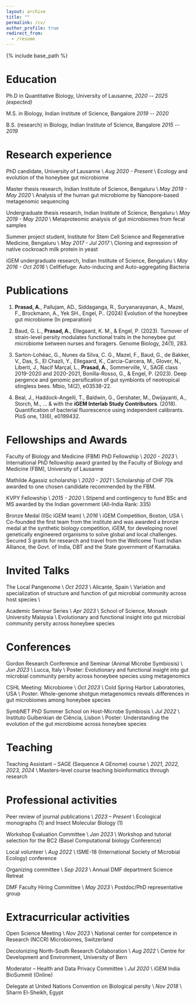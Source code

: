```yaml
---
layout: archive
title: ""
permalink: /cv/
author_profile: true
redirect_from:
  - /resume
---
```


{% include base_path %}

Education
======

<!-- | Degree                       | Institution                            | Duration                |
| ---------------------------- | -------------------------------------- | ----------------------- |
| Ph.D in Quantitative Biology | University of Lausanne                 | 2020 -- 2025 (expected) |
| M.S. in Biology              | Indian Institute of Science, Bangalore | 2019 -- 2020            |
| B.S. (research) in Biology   | Indian Institute of Science, Bangalore | 2015 -- 2019            | -->

Ph.D in Quantitative Biology, University of Lausanne, _2020 -- 2025 (expected)_

M.S. in Biology, Indian Institute of Science, Bangalore _2019 -- 2020_

B.S. (research) in Biology, Indian Institute of Science, Bangalore _2015 -- 2019_

Research experience
======

PhD candidate, University of Lausanne \\
_Aug 2020 - Present_ \\
Ecology and evolution of the honeybee gut microbiome

Master thesis research, Indian Institute of Science, Bengaluru \\
_May 2019 - May 2020_ \\
Analysis of the human gut microbiome by Nanopore-based metagenomic sequencing

Undergraduate thesis research, Indian Institute of Science, Bengaluru \\
_May 2019 - May 2020_ \\
Metaproteomic analysis of gut microbiomes from fecal samples

Summer project student, Institute for Stem Cell Science and Regenerative Medicine, Bengaluru \\
_May 2017 - Jul 2017_ \\
Cloning and expression of native cockroach milk protein in yeast
  
iGEM undergraduate research, Indian Institute of Science, Bengaluru \\
_May 2016 - Oct 2016_ \\
Cellfiefuge: Auto-inducing and Auto-aggregating Bacteria


Publications
======

1. **Prasad, A.**, Pallujam, AD., Siddaganga, R., Suryanarayanan, A., Mazel, F., Brockmann, A., Yek SH., Engel, P.. (2024) Evolution of the honeybee gut microbiome (In preparation)

2. Baud, G. L., **Prasad, A.**, Ellegaard, K. M., & Engel, P. (2023). Turnover of strain-level persity modulates functional traits in the honeybee gut microbiome between nurses and foragers. Genome Biology, 24(1), 283.

3. Sarton-Lohéac, G., Nunes da Silva, C. G., Mazel, F., Baud, G., de Bakker, V., Das, S., El Chazli, Y., Ellegaard, K., Carcia-Carcera, M., Glover, N., Liberti, J., Nacif Marçal, L., **Prasad, A.**, Sommerville, V., SAGE class 2019-2020 and 2020-2021, Bonilla-Rosso, G., & Engel, P. (2023). Deep pergence and genomic persification of gut symbionts of neotropical stingless bees. Mbio, 14(2), e03538-22.

4. Beal, J., Haddock-Angelli, T., Baldwin, G., Gershater, M., Dwijayanti, A., Storch, M., ... & with the **iGEM Interlab Study Contributors**. (2018). Quantification of bacterial fluorescence using independent calibrants. PloS one, 13(6), e0199432.


Fellowships and Awards
======

Faculty of Biology and Medicine (FBM) PhD Fellowship \\
_2020 - 2023_ \\
International PhD fellowship award granted by the Faculty of Biology and Medicine (FBM), University of Lausanne

Mathilde Agassiz scholarship \\
_2020 - 2021_ \\
Scholarship of CHF 70k awarded to one chosen candidate recommended by the FBM.

KVPY Fellowship \\
_2015 - 2020_ \\
Stipend and contingency to fund BSc and MS awarded by the Indian government (All-India Rank: 335)

Bronze Medal (IISc iGEM team) \\
_2016_ \\
iGEM Competition, Boston, USA \\
Co-founded the first team from the institute and was awarded a bronze medal at the synthetic biology competition, iGEM, for developing novel genetically engineered organisms to solve global and local challenges. Secured 3 grants for research and travel from the Wellcome Trust Indian Alliance, the Govt. of India, DBT and the State government of Karnataka.
  
Invited Talks
======

The Local Pangenome \\
_Oct 2023_ \\
Alicante, Spain \\
Variation and specialization of structure and function of gut microbial community across host species \\

Academic Seminar Series \\
_Apr 2023_ \\
School of Science, Monash University Malaysia \\
Evolutionary and functional insight into gut microbial community persity across honeybee species

Conferences
======

Gordon Research Conference and Seminar (Animal Microbe Symbiosis) \\
_Jun 2023_ \\
Lucca, Italy \\
Poster: Evolutionary and functional insight into gut microbial community persity across honeybee species using metagenomics

CSHL Meeting: Microbiome \\
_Oct 2023_ \\
Cold Spring Harbor Laboratories, USA \\
Poster: Whole-genome shotgun metagenomics reveals differences in gut microbiomes among honeybee species

SymbNET PhD Summer School on Host-Microbe Symbiosis \\
_Jul 2022_ \\
Instituto Gulbenkian de Ciência, Lisbon \\
Poster: Understanding the evolution of the gut microbiome across honeybee species

Teaching
======

Teaching Assistant – SAGE (Sequence A GEnome) course \\
_2021, 2022, 2023, 2024_ \\
Masters-level course teaching bioinformatics through research

Professional activities
======

Peer review of journal publications \\
_2023 – Present_ \\
Ecological monographs (1) and Insect Molecular Biology (1)

Workshop Evaluation Committee \\
_Jan 2023_ \\
Workshop and tutorial selection for the BC2 (Basel Computational biology Conference)

Local volunteer \\
_Aug 2022_ \\
ISME-18 (International Society of Microbial Ecology) conference

Organizing committee \\
_Sep 2023_ \\
Annual DMF department Science Retreat

DMF Faculty Hiring Committee  \\
_May 2023_ \\
Postdoc/PhD representative group

Extracurricular activities
======

Open Science Meeting \\
_Nov 2023_ \\
National center for competence in Research (NCCR) Microbiomes, Switzerland

Decolonizing North-South Research Collaboration \\
_Aug 2022_ \\
Centre for Development and Environment, University of Bern


Moderator – Health and Data Privacy Committee  \\
_Jul 2020_ \\
iGEM India BioSummit (Online)

Delegate at United Nations Convention on Biological persity  \\
_Nov 2018_ \\
Sharm El-Sheikh, Egypt